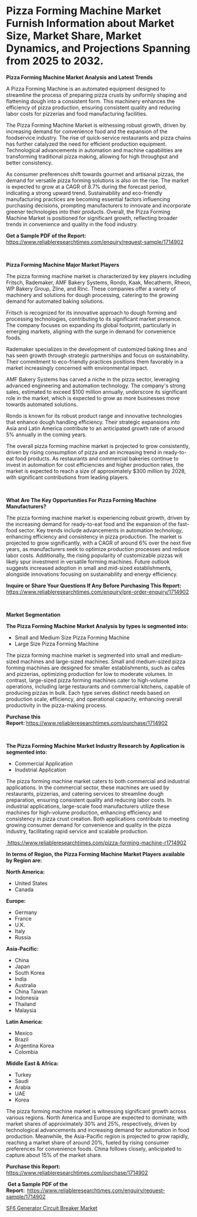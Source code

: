 <p><h1>Pizza Forming Machine Market Furnish Information about Market Size, Market Share, Market Dynamics, and Projections Spanning from 2025 to 2032.</h1></p><p><strong>Pizza Forming Machine Market Analysis and Latest Trends</strong></p>
<p><p>A Pizza Forming Machine is an automated equipment designed to streamline the process of preparing pizza crusts by uniformly shaping and flattening dough into a consistent form. This machinery enhances the efficiency of pizza production, ensuring consistent quality and reducing labor costs for pizzerias and food manufacturing facilities.</p><p>The Pizza Forming Machine Market is witnessing robust growth, driven by increasing demand for convenience food and the expansion of the foodservice industry. The rise of quick-service restaurants and pizza chains has further catalyzed the need for efficient production equipment. Technological advancements in automation and machine capabilities are transforming traditional pizza making, allowing for high throughput and better consistency.</p><p>As consumer preferences shift towards gourmet and artisanal pizzas, the demand for versatile pizza forming solutions is also on the rise. The market is expected to grow at a CAGR of 8.7% during the forecast period, indicating a strong upward trend. Sustainability and eco-friendly manufacturing practices are becoming essential factors influencing purchasing decisions, prompting manufacturers to innovate and incorporate greener technologies into their products. Overall, the Pizza Forming Machine Market is positioned for significant growth, reflecting broader trends in convenience and quality in the food industry.</p></p>
<p><strong>Get a Sample PDF of the Report:&nbsp;</strong> <a href="https://www.reliableresearchtimes.com/enquiry/request-sample/1714902?utm_campaign=2006&utm_medium=2&utm_source=Github&utm_content=ia&utm_term=17022025&utm_id=pizza-forming-machine">https://www.reliableresearchtimes.com/enquiry/request-sample/1714902</a></p>
<p>&nbsp;</p>
<p><strong>Pizza Forming Machine Major Market Players</strong></p>
<p><p>The pizza forming machine market is characterized by key players including Fritsch, Rademaker, AMF Bakery Systems, Rondo, Kaak, Mecatherm, Rheon, WP Bakery Group, Zline, and Rinc. These companies offer a variety of machinery and solutions for dough processing, catering to the growing demand for automated baking solutions.</p><p>Fritsch is recognized for its innovative approach to dough forming and processing technologies, contributing to its significant market presence. The company focuses on expanding its global footprint, particularly in emerging markets, aligning with the surge in demand for convenience foods.</p><p>Rademaker specializes in the development of customized baking lines and has seen growth through strategic partnerships and focus on sustainability. Their commitment to eco-friendly practices positions them favorably in a market increasingly concerned with environmental impact.</p><p>AMF Bakery Systems has carved a niche in the pizza sector, leveraging advanced engineering and automation technology. The company's strong sales, estimated to exceed $100 million annually, underscore its significant role in the market, which is expected to grow as more businesses move towards automated solutions.</p><p>Rondo is known for its robust product range and innovative technologies that enhance dough handling efficiency. Their strategic expansions into Asia and Latin America contribute to an anticipated growth rate of around 5% annually in the coming years.</p><p>The overall pizza forming machine market is projected to grow consistently, driven by rising consumption of pizza and an increasing trend in ready-to-eat food products. As restaurants and commercial bakeries continue to invest in automation for cost efficiencies and higher production rates, the market is expected to reach a size of approximately $300 million by 2028, with significant contributions from leading players.</p></p>
<p>&nbsp;</p>
<p><strong>What Are The Key Opportunities For Pizza Forming Machine Manufacturers?</strong></p>
<p><p>The pizza forming machine market is experiencing robust growth, driven by the increasing demand for ready-to-eat food and the expansion of the fast-food sector. Key trends include advancements in automation technology, enhancing efficiency and consistency in pizza production. The market is projected to grow significantly, with a CAGR of around 6% over the next five years, as manufacturers seek to optimize production processes and reduce labor costs. Additionally, the rising popularity of customizable pizzas will likely spur investment in versatile forming machines. Future outlook suggests increased adoption in small and mid-sized establishments, alongside innovations focusing on sustainability and energy efficiency.</p></p>
<p><strong>Inquire or Share Your Questions If Any Before Purchasing This Report:</strong> <a href="https://www.reliableresearchtimes.com/enquiry/pre-order-enquiry/1714902?utm_campaign=2006&utm_medium=2&utm_source=Github&utm_content=ia&utm_term=17022025&utm_id=pizza-forming-machine">https://www.reliableresearchtimes.com/enquiry/pre-order-enquiry/1714902</a></p>
<p>&nbsp;</p>
<p><strong>Market Segmentation</strong></p>
<p><strong>The Pizza Forming Machine Market Analysis by types is segmented into:</strong></p>
<p><ul><li>Small and Medium Size Pizza Forming Machine</li><li>Large Size Pizza Forming Machine</li></ul></p>
<p><p>The pizza forming machine market is segmented into small and medium-sized machines and large-sized machines. Small and medium-sized pizza forming machines are designed for smaller establishments, such as cafes and pizzerias, optimizing production for low to moderate volumes. In contrast, large-sized pizza forming machines cater to high-volume operations, including large restaurants and commercial kitchens, capable of producing pizzas in bulk. Each type serves distinct needs based on production scale, efficiency, and operational capacity, enhancing overall productivity in the pizza-making process.</p></p>
<p><strong>Purchase this Report:&nbsp;</strong><a href="https://www.reliableresearchtimes.com/purchase/1714902?utm_campaign=2006&utm_medium=2&utm_source=Github&utm_content=ia&utm_term=17022025&utm_id=pizza-forming-machine">https://www.reliableresearchtimes.com/purchase/1714902</a></p>
<p>&nbsp;</p>
<p><strong>The Pizza Forming Machine Market Industry Research by Application is segmented into:</strong></p>
<p><ul><li>Commercial Application</li><li>Inudstrial Application</li></ul></p>
<p><p>The pizza forming machine market caters to both commercial and industrial applications. In the commercial sector, these machines are used by restaurants, pizzerias, and catering services to streamline dough preparation, ensuring consistent quality and reducing labor costs. In industrial applications, large-scale food manufacturers utilize these machines for high-volume production, enhancing efficiency and consistency in pizza crust creation. Both applications contribute to meeting growing consumer demand for convenience and quality in the pizza industry, facilitating rapid service and scalable production.</p></p>
<p><a href="https://www.reliableresearchtimes.com/pizza-forming-machine-r1714902?utm_campaign=2006&utm_medium=2&utm_source=Github&utm_content=ia&utm_term=17022025&utm_id=pizza-forming-machine">&nbsp;https://www.reliableresearchtimes.com/pizza-forming-machine-r1714902</a></p>
<p><strong>In terms of Region, the Pizza Forming Machine Market Players available by Region are:</strong></p>
<p>
    <p> <strong> North America: </strong>
        <ul>
            <li>United States</li>
            <li>Canada</li>
        </ul>
        </p> 
    <p> <strong> Europe: </strong>
        <ul>
            <li>Germany</li>
            <li>France</li>
            <li>U.K.</li>
            <li>Italy</li>
            <li>Russia</li>
        </ul>
        </p> 
    <p> <strong> Asia-Pacific: </strong>
        <ul>
            <li>China</li>
            <li>Japan</li>
            <li>South Korea</li>
            <li>India</li>
            <li>Australia</li>
            <li>China Taiwan</li>
            <li>Indonesia</li>
            <li>Thailand</li>
            <li>Malaysia</li>
        </ul>
        </p> 
    <p> <strong> Latin America: </strong>
        <ul>
            <li>Mexico</li>
            <li>Brazil</li>
            <li>Argentina Korea</li>
            <li>Colombia</li>
        </ul>
        </p> 
    <p> <strong> Middle East & Africa: </strong>
        <ul>
            <li>Turkey</li>
            <li>Saudi</li>
            <li>Arabia</li>
            <li>UAE</li>
            <li>Korea</li>
        </ul>
    </p>
    </p>
<p><p>The pizza forming machine market is witnessing significant growth across various regions. North America and Europe are expected to dominate, with market shares of approximately 30% and 25%, respectively, driven by technological advancements and increasing demand for automation in food production. Meanwhile, the Asia-Pacific region is projected to grow rapidly, reaching a market share of around 20%, fueled by rising consumer preferences for convenience foods. China follows closely, anticipated to capture about 15% of the market share.</p></p>
<p><strong>Purchase this Report: </strong><a href="https://www.reliableresearchtimes.com/purchase/1714902?utm_campaign=2006&utm_medium=2&utm_source=Github&utm_content=ia&utm_term=17022025&utm_id=pizza-forming-machine">https://www.reliableresearchtimes.com/purchase/1714902</a></p>
<p>&nbsp;<strong>Get a Sample PDF of the Report:&nbsp;&nbsp;</strong><a href="https://www.reliableresearchtimes.com/enquiry/request-sample/1714902?utm_campaign=2006&utm_medium=2&utm_source=Github&utm_content=ia&utm_term=17022025&utm_id=pizza-forming-machine">https://www.reliableresearchtimes.com/enquiry/request-sample/1714902</a></p>
<p><strong></strong></p>
<p><p><a href="https://github.com/bmorecock/Market-Research-Report-List-6/blob/main/sf6-generator-circuit-breaker-market.md?utm_campaign=2006&utm_medium=2&utm_source=Github&utm_content=ia&utm_term=17022025&utm_id=pizza-forming-machine">SF6 Generator Circuit Breaker Market</a></p></p>